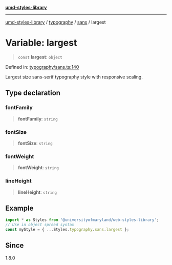 [**umd-styles-library**](../../../../README.md)

***

[umd-styles-library](../../../../modules.md) / [typography](../../../README.md) / [sans](../README.md) / largest

# Variable: largest

> `const` **largest**: `object`

Defined in: [typography/sans.ts:140](https://github.com/UMD-Digital/design-system/blob/8021d9898368f604bce452fe4dde6fae3a0578fd/packages/styles/source/typography/sans.ts#L140)

Largest size sans-serif typography style with responsive scaling.

## Type declaration

### fontFamily

> **fontFamily**: `string`

### fontSize

> **fontSize**: `string`

### fontWeight

> **fontWeight**: `string`

### lineHeight

> **lineHeight**: `string`

## Example

```typescript
import * as Styles from '@universityofmaryland/web-styles-library';
// Use in object spread syntax
const myStyle = { ...Styles.typography.sans.largest };
```

## Since

1.8.0
